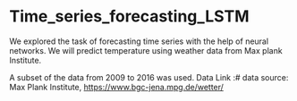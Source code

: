 # Time_series_forecasting_LSTM

We  explored the task of forecasting time series with the help of neural networks. We will predict temperature using weather data from Max plank Institute.

A subset of the data from 2009 to 2016 was used. Data Link :# data source: Max Plank Institute, https://www.bgc-jena.mpg.de/wetter/
